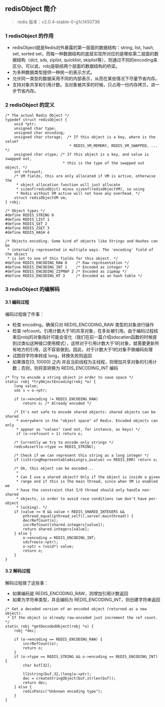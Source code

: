 ## redisObject 简介
> redis 版本：v2.0.4-stable-0-g1c1450736
### 1 redisObject 的作用
- redisObject就是Redis对外暴露的第一层面的数据结构：string, list, hash, set, sorted set，而每一种数据结构的底层实现所对应的是哪些第二层面的数据结构（dict, sds, ziplist, quicklist, skiplist等），则通过不同的encoding来区分。可以说，robj是联结两个层面的数据结构的桥梁。
- 为多种数据类型提供一种统一的表示方式。
- 允许同一类型的数据采用不同的内部表示，从而在某些情况下尽量节省内存。
- 支持对象共享和引用计数。当对象被共享的时候，只占用一份内存拷贝，进一步节省内存。
### 2 redisObject 的定义
```
/* The actual Redis Object */
typedef struct redisObject {
    void *ptr;
    unsigned char type;
    unsigned char encoding;
    unsigned char storage;  /* If this object is a key, where is the value?
                             * REDIS_VM_MEMORY, REDIS_VM_SWAPPED, ... */
    unsigned char vtype; /* If this object is a key, and value is swapped out,
                          * this is the type of the swapped out object. */
    int refcount;
    /* VM fields, this are only allocated if VM is active, otherwise the
     * object allocation function will just allocate
     * sizeof(redisObjct) minus sizeof(redisObjectVM), so using
     * Redis without VM active will not have any overhead. */
    struct redisObjectVM vm;
} robj;
```

```
/* Object types */
#define REDIS_STRING 0
#define REDIS_LIST 1
#define REDIS_SET 2
#define REDIS_ZSET 3
#define REDIS_HASH 4
```

```
/* Objects encoding. Some kind of objects like Strings and Hashes can be
 * internally represented in multiple ways. The 'encoding' field of the object
 * is set to one of this fields for this object. */
#define REDIS_ENCODING_RAW 0    /* Raw representation */
#define REDIS_ENCODING_INT 1    /* Encoded as integer */
#define REDIS_ENCODING_ZIPMAP 2 /* Encoded as zipmap */
#define REDIS_ENCODING_HT 3     /* Encoded as an hash table */
```
### 3 redisObject 的编解码
#### 3.1 编码过程
编码过程做了件事：
- 检查 encoding。确保只对 REDIS_ENCODING_RAW 类型的对象进行操作
- 检查 refcount。引用计数大于1的共享对象，在多处被引用。由于编码过程结束后robj的对象指针可能会变化（我们在前一篇介绍sdscatlen函数的时候提到过类似这种接口使用模式），这样对于引用计数大于1的对象，就需要更新所有地方的引用，这不容易做到。因此，对于计数大于1的对象不做编码处理
- 试图将字符串转成 long，转换失败则返回
- 如果值在[0, 10000) 之内 并且当前线程为主线程，则增加共享对象的引用计数；否则，则将其转换为 REDIS_ENCODING_INT 编码
```
/* Try to encode a string object in order to save space */
static robj *tryObjectEncoding(robj *o) {
    long value;
    sds s = o->ptr;

    if (o->encoding != REDIS_ENCODING_RAW)
        return o; /* Already encoded */

    /* It's not safe to encode shared objects: shared objects can be shared
     * everywhere in the "object space" of Redis. Encoded objects can only
     * appear as "values" (and not, for instance, as keys) */
     if (o->refcount > 1) return o;

    /* Currently we try to encode only strings */
    redisAssert(o->type == REDIS_STRING);

    /* Check if we can represent this string as a long integer */
    if (isStringRepresentableAsLong(s,&value) == REDIS_ERR) return o;

    /* Ok, this object can be encoded...
     *
     * Can I use a shared object? Only if the object is inside a given
     * range and if this is the main thread, since when VM is enabled we
     * have the constraint that I/O thread should only handle non-shared
     * objects, in order to avoid race conditions (we don't have per-object
     * locking). */
    if (value >= 0 && value < REDIS_SHARED_INTEGERS &&
        pthread_equal(pthread_self(),server.mainthread)) {
        decrRefCount(o);
        incrRefCount(shared.integers[value]);
        return shared.integers[value];
    } else {
        o->encoding = REDIS_ENCODING_INT;
        sdsfree(o->ptr);
        o->ptr = (void*) value;
        return o;
    }
}
```
#### 3.2 解码过程
解码过程做了这些事：
- 如果编码是 REDIS_ENCODING_RAW，则增加引用计数返回
- 如果为字符串类型，并且编码为 REDIS_ENCODING_INT，则创建字符串返回
```
/* Get a decoded version of an encoded object (returned as a new object).
 * If the object is already raw-encoded just increment the ref count. */
static robj *getDecodedObject(robj *o) {
    robj *dec;

    if (o->encoding == REDIS_ENCODING_RAW) {
        incrRefCount(o);
        return o;
    }
    if (o->type == REDIS_STRING && o->encoding == REDIS_ENCODING_INT) {
        char buf[32];

        ll2string(buf,32,(long)o->ptr);
        dec = createStringObject(buf,strlen(buf));
        return dec;
    } else {
        redisPanic("Unknown encoding type");
    }
}
```